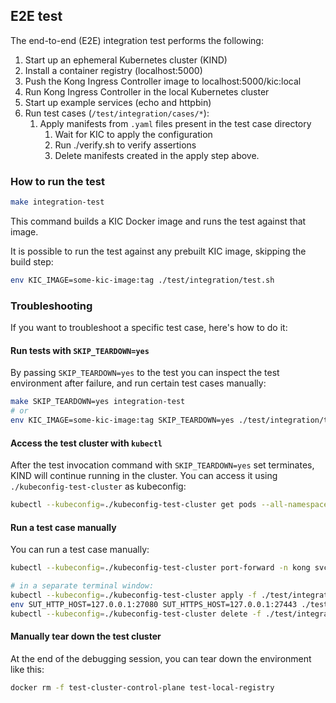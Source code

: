 ## E2E test

The end-to-end (E2E) integration test performs the following:

1. Start up an ephemeral Kubernetes cluster (KIND)
1. Install a container registry (localhost:5000)
1. Push the Kong Ingress Controller image to localhost:5000/kic:local
1. Run Kong Ingress Controller in the local Kubernetes cluster
1. Start up example services (echo and httpbin)
1. Run test cases (`/test/integration/cases/*`):
    1. Apply manifests from `.yaml` files present in the test case directory
		1. Wait for KIC to apply the configuration
		1. Run ./verify.sh to verify assertions
		1. Delete manifests created in the apply step above.

### How to run the test

```bash
make integration-test
```

This command builds a KIC Docker image and runs the test against that image.

It is possible to run the test against any prebuilt KIC image, skipping the build step:

```bash
env KIC_IMAGE=some-kic-image:tag ./test/integration/test.sh
```

### Troubleshooting

If you want to troubleshoot a specific test case, here's how to do it:

#### Run tests with `SKIP_TEARDOWN=yes`
By passing `SKIP_TEARDOWN=yes` to the test you can inspect the test environment after failure, and run certain test cases manually:

```bash
make SKIP_TEARDOWN=yes integration-test
# or
env KIC_IMAGE=some-kic-image:tag SKIP_TEARDOWN=yes ./test/integration/test.sh
```

#### Access the test cluster with `kubectl`

After the test invocation command with `SKIP_TEARDOWN=yes` set terminates, KIND will continue running in the cluster. You can access it using `./kubeconfig-test-cluster` as kubeconfig:

```bash
kubectl --kubeconfig=./kubeconfig-test-cluster get pods --all-namespaces
```

#### Run a test case manually

You can run a test case manually:
```bash
kubectl --kubeconfig=./kubeconfig-test-cluster port-forward -n kong svc/kong-proxy "27080:80" "27443:443"

# in a separate terminal window:
kubectl --kubeconfig=./kubeconfig-test-cluster apply -f ./test/integration/cases/01-https
env SUT_HTTP_HOST=127.0.0.1:27080 SUT_HTTPS_HOST=127.0.0.1:27443 ./test/integration/cases/01-https/verify.sh
kubectl --kubeconfig=./kubeconfig-test-cluster delete -f ./test/integration/cases/01-https
```

#### Manually tear down the test cluster

At the end of the debugging session, you can tear down the environment like this:
```bash
docker rm -f test-cluster-control-plane test-local-registry
```
